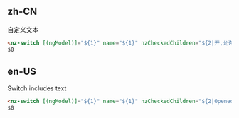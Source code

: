 ## zh-CN

自定义文本

```html
<nz-switch [(ngModel)]="${1}" name="${1}" nzCheckedChildren="${2|开,允许|}" nzUnCheckedChildren="${3|关,禁止|}"></nz-switch>
$0
```

## en-US

Switch includes text

```html
<nz-switch [(ngModel)]="${1}" name="${1}" nzCheckedChildren="${2|Opened,Enabled|}" nzUnCheckedChildren="${3|Closed,Disabled|}"></nz-switch>
$0
```
